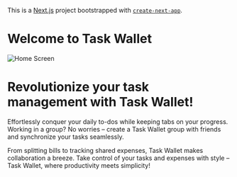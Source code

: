 This is a [Next.js](https://nextjs.org/) project bootstrapped with [`create-next-app`](https://github.com/vercel/next.js/tree/canary/packages/create-next-app).

# Welcome to Task Wallet
![Home Screen](https://github.com/vickda/taskwallet/assets/119996685/9d7a1e6c-10dc-4255-bad4-ad72212bc49c)

# Revolutionize your task management with Task Wallet!
Effortlessly conquer your daily to-dos while keeping tabs on your progress. Working in a group? No worries – create a Task Wallet group with friends and synchronize your tasks seamlessly. 

From splitting bills to tracking shared expenses, Task Wallet makes collaboration a breeze. Take control of your tasks and expenses with style – Task Wallet, where productivity meets simplicity!

